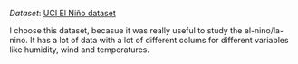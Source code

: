*Dataset*: [UCI El Niño dataset](https://archive.ics.uci.edu/ml/datasets/El+Nino)

I choose this dataset, becasue it was really useful to study the el-nino/la-nino. It has a lot of data with a lot of different colums for different variables like humidity, wind and temperatures.
